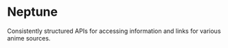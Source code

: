 # Neptune
Consistently structured APIs for accessing information and links for various anime sources. 